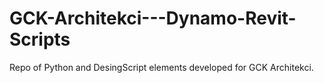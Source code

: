 # GCK-Architekci---Dynamo-Revit-Scripts
Repo of Python and DesingScript elements developed for GCK Architekci. 
